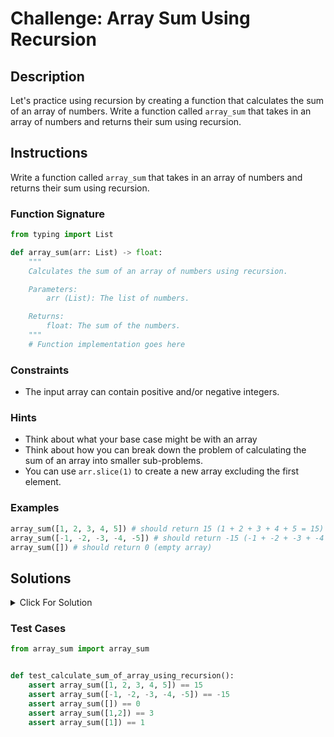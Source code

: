 # Challenge: Array Sum Using Recursion

## Description

Let's practice using recursion by creating a function that calculates the sum of an array of numbers. Write a function called `array_sum` that takes in an array of numbers and returns their sum using recursion.

## Instructions

Write a function called `array_sum` that takes in an array of numbers and returns their sum using recursion.

### Function Signature

```python
from typing import List

def array_sum(arr: List) -> float:
    """
    Calculates the sum of an array of numbers using recursion.

    Parameters:
        arr (List): The list of numbers.

    Returns:
        float: The sum of the numbers.
    """
    # Function implementation goes here
```

### Constraints

- The input array can contain positive and/or negative integers.

### Hints

- Think about what your base case might be with an array
- Think about how you can break down the problem of calculating the sum of an array into smaller sub-problems.
- You can use `arr.slice(1)` to create a new array excluding the first element.

### Examples

```python
array_sum([1, 2, 3, 4, 5]) # should return 15 (1 + 2 + 3 + 4 + 5 = 15)
array_sum([-1, -2, -3, -4, -5]) # should return -15 (-1 + -2 + -3 + -4 + -5 = -15)
array_sum([]) # should return 0 (empty array)
```

## Solutions

<details>
  <summary>Click For Solution</summary>

```python
from typing import List


def array_sum(arr: List) -> float:
    def array_sum_helper(i, arr):
        if len(arr) - 1 == i:
            return arr[len(arr) - 1]

        return arr[i] + array_sum_helper(i + 1, arr)

    return 0 if len(arr) == 0 else array_sum_helper(0, arr)
```

### Explanation

- Use `array_sum_helper` to recursively call the array with an index
- in the helper call if i is the length of the array return that number
- return the number at i plus the recursive calls of array sum helper i + 1

</details>

### Test Cases

```python
from array_sum import array_sum


def test_calculate_sum_of_array_using_recursion():
    assert array_sum([1, 2, 3, 4, 5]) == 15
    assert array_sum([-1, -2, -3, -4, -5]) == -15
    assert array_sum([]) == 0
    assert array_sum([1,2]) == 3
    assert array_sum([1]) == 1
```
